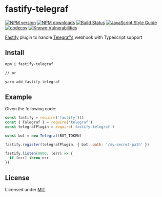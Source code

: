 # fastify-telegraf

[![NPM version](https://img.shields.io/npm/v/fastify-telegraf.svg?style=flat)](https://www.npmjs.com/package/fastify-telegraf)
[![NPM downloads](https://img.shields.io/npm/dm/fastify-telegraf.svg?style=flat)](https://www.npmjs.com/package/fastify-telegraf)
[![Build Status](https://travis-ci.org/erfanium/fastify-telegraf.svg?branch=master)](https://travis-ci.org/erfanium/fastify-telegraf)
[![JavaScript Style Guide](https://img.shields.io/badge/code_style-standard-brightgreen.svg)](https://standardjs.com)
[![codecov](https://codecov.io/gh/erfanium/fastify-telegraf/branch/master/graph/badge.svg)](https://codecov.io/gh/erfanium/fastify-telegraf)
[![Known Vulnerabilities](https://snyk.io/test/github/erfanium/fastify-telegraf/badge.svg)](https://snyk.io/test/github/erfanium/fastify-telegraf)

[Fastify](https://github.com/fastify/fastify) plugin to handle [Telegraf's](https://github.com/telegraf/telegraf) webhook with Typescript support

## Install

```sh
npm i fastify-telegraf

// or

yarn add fastify-telegraf
```

## Example

Given the following code:

```js
const fastify = require('fastify')()
const { Telegraf } = require('telegraf')
const telegrafPlugin = require('fastify-telegraf')

const bot = new Telegraf(BOT_TOKEN)

fastify.register(telegrafPlugin, { bot, path: '/my-secret-path' })

fastify.listen(8000, (err) => {
  if (err) throw err
})
```

## License

Licensed under [MIT](./LICENSE)